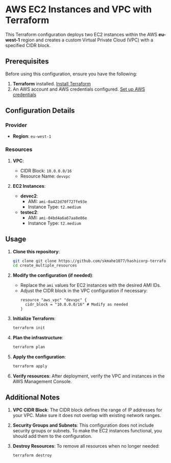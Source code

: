 # AWS EC2 Instances and VPC with Terraform

This Terraform configuration deploys two EC2 instances within the AWS **eu-west-1** region and creates a custom Virtual Private Cloud (VPC) with a specified CIDR block.

## Prerequisites

Before using this configuration, ensure you have the following:

1. **Terraform** installed. [Install Terraform](https://www.terraform.io/downloads.html)
2. An AWS account and AWS credentials configured. [Set up AWS credentials](https://docs.aws.amazon.com/cli/latest/userguide/cli-configure-files.html)

## Configuration Details

### Provider
- **Region**: `eu-west-1`

### Resources

1. **VPC**:
   - CIDR Block: `10.0.0.0/16`
   - Resource Name: `devvpc`

2. **EC2 Instances**:
   - **devec2**:
     - AMI: `ami-0a422d70f727fe93e`
     - Instance Type: `t2.medium`
   - **testec2**:
     - AMI: `ami-04bd4a6a67aa8e86e`
     - Instance Type: `t2.medium`

## Usage

1. **Clone this repository**:
   ```bash
   git clone git clone https://github.com/skmahe1077/hashicorp-terraform-training-code.git
   cd create_multiple_resources
   ```

2. **Modify the configuration (if needed)**:
   - Replace the `ami` values for EC2 instances with the desired AMI IDs.
   - Adjust the CIDR block in the VPC configuration if necessary:
     ```hcl
     resource "aws_vpc" "devvpc" {
       cidr_block = "10.0.0.0/16" # Modify as needed
     }
     ```

3. **Initialize Terraform**:
   ```bash
   terraform init
   ```

4. **Plan the infrastructure**:
   ```bash
   terraform plan
   ```

5. **Apply the configuration**:
   ```bash
   terraform apply
   ```

6. **Verify resources**:
   After deployment, verify the VPC and instances in the AWS Management Console.

## Additional Notes

1. **VPC CIDR Block**:
   The CIDR block defines the range of IP addresses for your VPC. Make sure it does not overlap with existing network ranges.

2. **Security Groups and Subnets**:
   This configuration does not include security groups or subnets. To make the EC2 instances functional, you should add them to the configuration.

3. **Destroy Resources**:
   To remove all resources when no longer needed:
   ```bash
   terraform destroy
   ```

